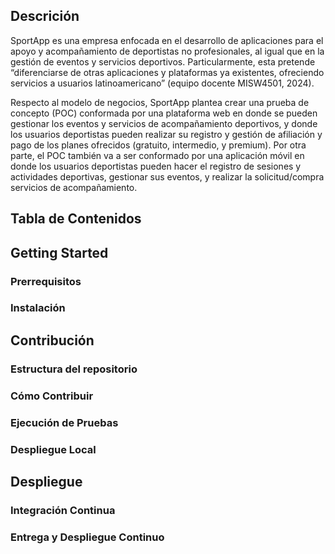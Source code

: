 ## Descrición

SportApp es una empresa enfocada en el desarrollo de aplicaciones para el apoyo y acompañamiento de deportistas no profesionales, al igual que en la gestión de eventos y servicios deportivos. Particularmente, esta pretende “diferenciarse de otras aplicaciones y plataformas ya existentes, ofreciendo servicios a usuarios latinoamericano” (equipo docente MISW4501, 2024). 

Respecto al modelo de negocios, SportApp plantea crear una prueba de concepto (POC) conformada por una plataforma web en donde se pueden gestionar los eventos y servicios de acompañamiento deportivos, y donde los usuarios deportistas pueden realizar su registro y gestión de afiliación y pago de los planes ofrecidos (gratuito, intermedio, y premium). Por otra parte, el POC también va a ser conformado por una aplicación móvil en donde los usuarios deportistas pueden hacer el registro de sesiones y actividades deportivas, gestionar sus eventos, y realizar la solicitud/compra servicios de acompañamiento. 



## Tabla de Contenidos



## Getting Started


### Prerrequisitos


### Instalación



## Contribución


### Estructura del repositorio


### Cómo Contribuir


### Ejecución de Pruebas


### Despliegue Local



## Despliegue


### Integración Continua


### Entrega y Despliegue Continuo